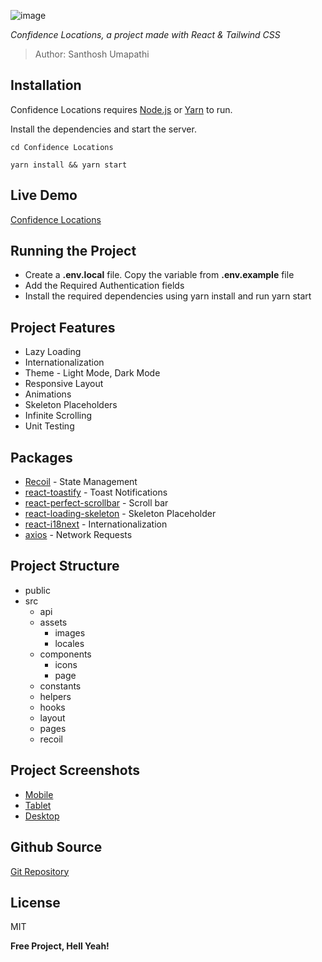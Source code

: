 ![image](https://raw.githubusercontent.com/Santhosh-Umapathi/React-NYTimes-Revamped/project-assets/src/assets/images/cover.png)

_Confidence Locations, a project made with React & Tailwind CSS_

> Author: Santhosh Umapathi

## Installation

Confidence Locations requires [Node.js](https://nodejs.org/) or [Yarn](https://yarnpkg.com/) to run.

Install the dependencies and start the server.

```brew
cd Confidence Locations
```

```brew
yarn install && yarn start
```

## Live Demo

[Confidence Locations](https://confidence-locations.web.app/)

## Running the Project

- Create a **.env.local** file. Copy the variable from **.env.example** file
- Add the Required Authentication fields
- Install the required dependencies using yarn install and run yarn start

## Project Features

- Lazy Loading
- Internationalization
- Theme - Light Mode, Dark Mode
- Responsive Layout
- Animations
- Skeleton Placeholders
- Infinite Scrolling
- Unit Testing

## Packages

- [Recoil](https://recoiljs.org/) - State Management
- [react-toastify](https://github.com/fkhadra/react-toastify#readme) - Toast Notifications
- [react-perfect-scrollbar](https://github.com/goldenyz/react-perfect-scrollbar) - Scroll bar
- [react-loading-skeleton](https://github.com/dvtng/react-loading-skeleton#readme) - Skeleton Placeholder
- [react-i18next](https://react.i18next.com/) - Internationalization
- [axios](https://axios-http.com/) - Network Requests

## Project Structure

- public
- src
  - api
  - assets
    - images
    - locales
  - components
    - icons
    - page
  - constants
  - helpers
  - hooks
  - layout
  - pages
  - recoil

## Project Screenshots

- [Mobile](https://raw.githubusercontent.com/Santhosh-Umapathi/React-NYTimes-Revamped/project-assets/src/assets/images/screenshots/Mobile.png)
- [Tablet](https://raw.githubusercontent.com/Santhosh-Umapathi/React-NYTimes-Revamped/project-assets/src/assets/images/screenshots/Tablet.png)
- [Desktop](https://raw.githubusercontent.com/Santhosh-Umapathi/React-NYTimes-Revamped/project-assets/src/assets/images/screenshots/Desktop.png)

## Github Source

[Git Repository](https://github.com/Santhosh-Umapathi/NYTimes-Revamped)

## License

MIT

**Free Project, Hell Yeah!**

